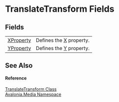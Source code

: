 # TranslateTransform Fields




## Fields
<table>
<tr>
<td><a href="F_Avalonia_Media_TranslateTransform_XProperty">XProperty</a></td>
<td>Defines the <a href="P_Avalonia_Media_TranslateTransform_X">X</a> property.</td>
</tr>
<tr>
<td><a href="F_Avalonia_Media_TranslateTransform_YProperty">YProperty</a></td>
<td>Defines the <a href="P_Avalonia_Media_TranslateTransform_Y">Y</a> property.</td>
</tr>
</table>

## See Also


#### Reference
<a href="T_Avalonia_Media_TranslateTransform">TranslateTransform Class</a>  
<a href="N_Avalonia_Media">Avalonia.Media Namespace</a>  
